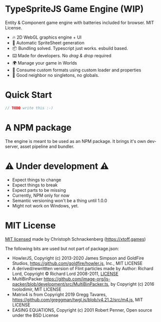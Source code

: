 # TypeSpriteJS Game Engine (WIP)

Entity & Component game engine with batteries included for browser. MIT License.

  - 🔥 2D WebGL graphics engine + UI
  - 🌆 Automatic SpriteSheet generation
  - 📦 Bundling solved. Typescript just works. esbuild based.
  - ⌨️ Made for developers. No _drag & drop_ required
  - 🌍 Manage your game in Worlds
  - 🧱 Consume custom formats using custom loader and properties
  - 🤗 Good neighbor no singletons, no globals.

# Quick Start

```ts
// TODO write this :-)
```

# A NPM package

The engine is meant to be used as an NPM package. It brings it's own dev-server, asset pipeline and bundler.


# ⚠️ Under development ⚠️

  - Expect things to change
  - Expect things to break
  - Expect parts to be missing
  - Currently, NPM only for now
  - Semantic versioning won't be a thing until 1.0.0
  - Might not work on Windows, yet.
  

# MIT License  

[MIT licensed](LICENSE.MD) made by Christoph Schnackenberg (https://xtoff.games)

The following bits are used but not part of package.json:

- HowlerJS, Copyright (c) 2013-2020 James Simpson and GoldFire Studios, https://github.com/goldfire/howler.js, Inc., MIT LICENSE
- A derived/rewrittten version of Flint particles made by Author: Richard Lord, Copyright © Richard Lord 2008-2011, [LICENSE](https://web.archive.org/web/20220722211611/https://github.com/richardlord/Flint/blob/master/LICENSE)
- MultiBinPacker https://github.com/image-org/js-packer/blob/development/src/MultiBinPacker.ts, by Copyright (c) 2016 tvolodimir, MIT LICENSE
- Matrix4 is from Copyright 2019 Gregg Tavares, https://github.com/greggman/twgl.js/blob/v4.21.2/src/m4.js, MIT LICENSE
- EASING EQUATIONS, Copyright (c) 2001 Robert Penner, Open source under the BSD License


 